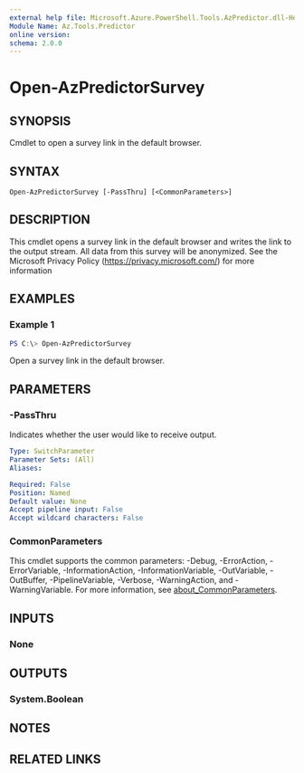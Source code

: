 ```yaml
---
external help file: Microsoft.Azure.PowerShell.Tools.AzPredictor.dll-Help.xml
Module Name: Az.Tools.Predictor
online version:
schema: 2.0.0
---
```


# Open-AzPredictorSurvey

## SYNOPSIS
Cmdlet to open a survey link in the default browser.

## SYNTAX

```
Open-AzPredictorSurvey [-PassThru] [<CommonParameters>]
```

## DESCRIPTION
This cmdlet opens a survey link in the default browser and writes the link to the output stream. All data from this survey will be anonymized. See the Microsoft Privacy Policy (https://privacy.microsoft.com/) for more information

## EXAMPLES

### Example 1
```powershell
PS C:\> Open-AzPredictorSurvey
```

Open a survey link in the default browser.

## PARAMETERS

### -PassThru
Indicates whether the user would like to receive output.

```yaml
Type: SwitchParameter
Parameter Sets: (All)
Aliases:

Required: False
Position: Named
Default value: None
Accept pipeline input: False
Accept wildcard characters: False
```

### CommonParameters
This cmdlet supports the common parameters: -Debug, -ErrorAction, -ErrorVariable, -InformationAction, -InformationVariable, -OutVariable, -OutBuffer, -PipelineVariable, -Verbose, -WarningAction, and -WarningVariable. For more information, see [about_CommonParameters](http://go.microsoft.com/fwlink/?LinkID=113216).

## INPUTS

### None

## OUTPUTS

### System.Boolean

## NOTES

## RELATED LINKS
